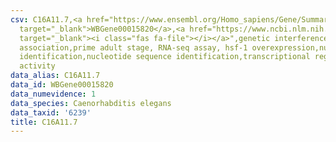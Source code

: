 ```yaml
---
csv: C16A11.7,<a href="https://www.ensembl.org/Homo_sapiens/Gene/Summary?db=core;g=WBGene00015820"
  target="_blank">WBGene00015820</a>,<a href="https://www.ncbi.nlm.nih.gov/pubmed/30894454"
  target="_blank"><i class="fas fa-file"></i></a>",genetic interference,functional
  association,prime adult stage, RNA-seq assay, hsf-1 overexpression,nucleotide sequence
  identification,nucleotide sequence identification,transcriptional regulation,up-regulates
  activity
data_alias: C16A11.7
data_id: WBGene00015820
data_numevidence: 1
data_species: Caenorhabditis elegans
data_taxid: '6239'
title: C16A11.7
---
```

